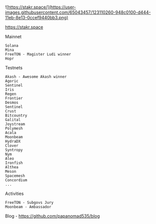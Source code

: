 ![https://stakr.space/](https://user-images.githubusercontent.com/65043457/123110260-948c0100-d444-11eb-8e13-0ccef9440bb3.png) 

https://stakr.space

  Mainnet
  
    Solana
    Mina
    FreeTON - Magister Ludi winner
    Hopr
  
  Testnets
  
    Akash - Awesome Akash winner
    Agoric
    Sentinel
    Iris
    Regen
    Frontier
    Desmos
    Sentinel
    Crust
    Bitcountry
    Galital
    Joystream
    Polymesh
    Acala
    Moonbeam
    HydraDX
    Clover
    Syntropy
    Nym
    Aleo
    Ironfish
    Althea
    Meson
    Spacemesh
    Concordium
    ...
  
  Activities
  
    FreeTON - Subgovs Jury
    Moonbeam - Ambassador

Blog - https://github.com/papanomad535/blog
  
